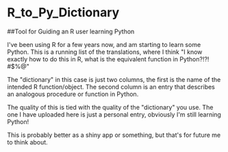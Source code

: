 # R_to_Py_Dictionary
##Tool for Guiding an R user learning Python

I've been using R for a few years now, and am starting to learn some Python. This is a running list of the translations, where I think "I know exactly how to do this in R, what is the equivalent function in Python?!?! #$%@"

The "dictionary" in this case is just two columns, the first is the name of the intended R function/object. The second column is an entry that describes an analogous procedure or function in Python. 

The quality of this is tied with the quality of the "dictionary" you use. The one I have uploaded here is just a personal entry, obviously I'm still learning Python!

This is probably better as a shiny app or something, but that's for future me to think about.
